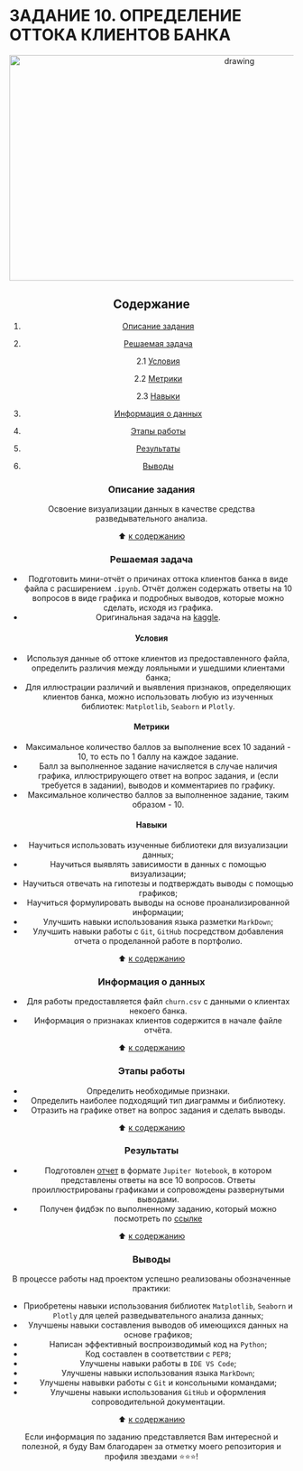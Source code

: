 # **ЗАДАНИЕ 10. ОПРЕДЕЛЕНИЕ ОТТОКА КЛИЕНТОВ БАНКА**

<center> <img src = https://i2.wp.com/miro.medium.com/0*VTMnppFqGtMBm1KO.png alt="drawing" style="width: 800px; height:400px;">

## **Содержание**

1. [Описание задания](https://github.com/Licharg/SkillFactory/blob/master/Tasks/Task_10/README.md#Описание-задания)  
2. [Решаемая задача](https://github.com/Licharg/SkillFactory/blob/master/Tasks/Task_10/README.md#Решаемая-задача)

    2.1 [Условия](https://github.com/Licharg/SkillFactory/blob/master/Tasks/Task_10/README.md#Условия)

    2.2 [Метрики](https://github.com/Licharg/SkillFactory/blob/master/Tasks/Task_10/README.md#Метрики)

    2.3 [Навыки](https://github.com/Licharg/SkillFactory/blob/master/Tasks/Task_10/README.md#Навыки)

3. [Информация о данных](https://github.com/Licharg/SkillFactory/blob/master/Tasks/Task_10/README.md#Информация-о-данных)  
4. [Этапы работы](https://github.com/Licharg/SkillFactory/blob/master/Tasks/Task_10/README.md#Этапы-работы)  
5. [Результаты](https://github.com/Licharg/SkillFactory/blob/master/Tasks/Task_10/README.md#Результаты)
6. [Выводы](https://github.com/Licharg/SkillFactory/blob/master/Tasks/Task_10/README.md#Выводы)

### **Описание задания**

Освоение визуализации данных в качестве средства разведывательного анализа.

:arrow_up: [к содержанию](https://github.com/Licharg/SkillFactory/blob/master/Tasks/Task_10/README.md#Содержание)

### **Решаемая задача**

- Подготовить мини-отчёт о причинах оттока клиентов банка в виде файла с расширением `.ipynb`. Отчёт должен содержать ответы на 10 вопросов в виде графика и подробных выводов, которые можно сделать, исходя из графика.  
- Оригинальная задача на [kaggle](https://www.kaggle.com/datasets/mathchi/churn-for-bank-customers).

#### **Условия**

- Используя данные об оттоке клиентов из предоставленного файла, определить различия между лояльными и ушедшими клиентами банка;
- Для иллюстрации различий и выявления признаков, определяющих клиентов банка, можно использовать любую из изученных библиотек: `Matplotlib`, `Seaborn` и `Plotly`.

#### **Метрики**

- Максимальное количество баллов за выполнение всех 10 заданий - 10, то есть по 1 баллу на каждое задание.
- Балл за выполненное задание начисляется в случае наличия графика, иллюстрирующего ответ на вопрос задания, и (если требуется в задании), выводов и комментариев по графику.
- Максимальное количество баллов за выполненное задание, таким образом - 10.  

#### **Навыки**

- Научиться использовать изученные библиотеки для визуализации данных;
- Научиться выявлять зависимости в данных с помощью визуализации;
- Научиться отвечать на гипотезы и подтверждать выводы с помощью графиков;
- Научиться формулировать выводы на основе проанализированной информации;
- Улучшить навыки использования языка разметки `MarkDown`;
- Улучшить навыки работы с `Git`, `GitHub` посредством добавления отчета о проделанной работе в портфолио.

:arrow_up: [к содержанию](https://github.com/Licharg/SkillFactory/blob/master/Tasks/Task_10/README.md#Содержание)

### **Информация о данных**

- Для работы предоставляется файл `churn.csv` с данными о клиентах некоего банка.
- Информация о признаках клиентов содержится в начале файле отчёта.
  
:arrow_up: [к содержанию](https://github.com/Licharg/SkillFactory/blob/master/Tasks/Task_10/README.md#Содержание)

### **Этапы работы**

- Определить необходимые признаки.
- Определить наиболее подходящий тип диаграммы и библиотеку.
- Отразить на графике ответ на вопрос задания и сделать выводы.

:arrow_up: [к содержанию](https://github.com/Licharg/SkillFactory/blob/master/Tasks/Task_10/README.md#Содержание)

### **Результаты**

- Подготовлен [отчет](https://github.com/Licharg/SkillFactory/blob/master/Tasks/Task_08/Bank_Customers.ipynb) в формате `Jupiter Notebook`, в котором представлены ответы на все 10 вопросов. Ответы проиллюстрированы графиками и сопровождены развернутыми выводами.
- Получен фидбэк по выполненному заданию, который можно посмотреть по [ссылке](https://disk.yandex.ru/i/0x3rO6LYunn4aQ)

:arrow_up: [к содержанию](https://github.com/Licharg/SkillFactory/blob/master/Tasks/Task_10/README.md#Содержание)

### **Выводы**

В процессе работы над проектом успешно реализованы обозначенные практики:

- Приобретены навыки использования библиотек `Matplotlib`, `Seaborn` и `Plotly` для целей разведывательного анализа данных;
- Улучшены навыки составления выводов об имеющихся данных на основе графиков;
- Написан эффективный воспроизводимый код на `Python`;
- Код составлен в соответствии с `PEP8`;
- Улучшены навыки работы в `IDE VS Code`;
- Улучшены навыки использования языка `MarkDown`;
- Улучшены навывки работы с `Git` и консольными командами;
- Улучшены навыки использования `GitHub` и оформления сопроводительной документации.

:arrow_up: [к содержанию](https://github.com/Licharg/SkillFactory/blob/master/Tasks/Task_10/README.md#Содержание)

Если информация по заданию представляется Вам интересной и полезной, я буду Вам благодарен за отметку моего репозитория и профиля звездами ⭐️⭐️⭐️!  
